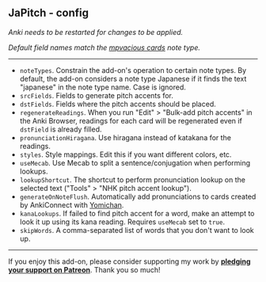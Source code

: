 ## JaPitch - config

*Anki needs to be restarted for changes to be applied.*

*Default field names match the
[mpvacious cards](https://ankiweb.net/shared/info/1557722832)
note type.*

****

* `noteTypes`.
Constrain the add-on's operation to certain note types.
By default, the add-on considers a note type Japanese
if it finds the text "japanese" in the note type name.
Case is ignored.
* `srcFields`.
Fields to generate pitch accents for.
* `dstFields`.
Fields where the pitch accents should be placed.
* `regenerateReadings`.
When you run "Edit" > "Bulk-add pitch accents"
in the Anki Browser,
readings for each card will be regenerated
even if `dstField` is already filled.
* `pronunciationHiragana`.
Use hiragana instead of katakana for the readings.
* `styles`.
Style mappings. Edit this if you want different colors, etc.
* `useMecab`.
Use Mecab to split a sentence/conjugation when performing lookups.
* `lookupShortcut`.
The shortcut to perform pronunciation lookup
on the selected text ("Tools" > "NHK pitch accent lookup").
* `generateOnNoteFlush`.
Automatically add pronunciations to cards created by AnkiConnect with
[Yomichan](https://foosoft.net/projects/yomichan/).
* `kanaLookups`.
If failed to find pitch accent for a word,
make an attempt to look it up using its kana reading.
Requires `useMecab` set to `true`.
* `skipWords`.
A comma-separated list of words that you don't want to look up.

****

If you enjoy this add-on, please consider supporting my work by
**[pledging your support on Patreon](https://www.patreon.com/bePatron?u=43555128)**.
Thank you so much!
